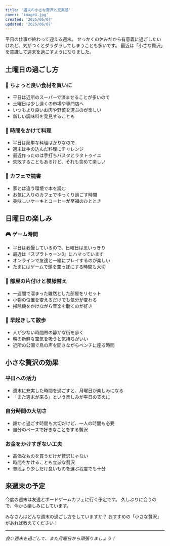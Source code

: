 ```yaml
---
title: '週末の小さな贅沢と充実感'
cover: 'image4.jpg'
created: '2025/06/07'
updated: '2025/06/07'
---
```


平日の仕事が終わって迎える週末。
せっかくの休みだから有意義に過ごしたいけれど、気がつくとダラダラしてしまうことも多いです。
最近は「小さな贅沢」を意識して週末を過ごすようになりました。

## 土曜日の過ごし方

### 🛒 ちょっと良い食材を買いに
- 平日は近所のスーパーで済ませることが多いので
- 土曜日は少し遠くの市場や専門店へ
- いつもより良いお肉や野菜を選ぶのが楽しい
- 新しい調味料を発見することも

### 🍳 時間をかけて料理
- 平日は簡単な料理ばかりなので
- 週末は手の込んだ料理にチャレンジ
- 最近作ったのは手打ちパスタとラタトゥイユ
- 失敗することもあるけど、それも含めて楽しい

### 📖 カフェで読書
- 家とは違う環境で本を読む
- お気に入りのカフェでゆっくり過ごす時間
- 美味しいケーキとコーヒーが至福のひととき

## 日曜日の楽しみ

### 🎮 ゲーム時間
- 平日は我慢しているので、日曜日は思いっきり
- 最近は『スプラトゥーン3』にハマっています
- オンラインで友達と一緒にプレイするのが楽しい
- たまにはゲームで頭を空っぽにする時間も大切

### 🧹 部屋の片付けと模様替え
- 一週間で溜まった雑然とした部屋をリセット
- 小物の位置を変えるだけでも気分が変わる
- 掃除機をかけながら音楽を聴くのが好き

### 🌅 早起きして散歩
- 人が少ない時間帯の静かな街を歩く
- 朝の新鮮な空気を吸うと気持ちがいい
- 近所の公園で鳥の声を聞きながらベンチに座る時間

## 小さな贅沢の効果

### 平日への活力
- 週末に充実した時間を過ごすと、月曜日が楽しみになる
- 「また週末が来る」という楽しみが平日の支えに

### 自分時間の大切さ
- 誰かと過ごす時間も大切だけど、一人の時間も必要
- 自分のペースで好きなことをする贅沢

### お金をかけすぎない工夫
- 高価なものを買うだけが贅沢じゃない
- 時間をかけることも立派な贅沢
- 普段より少しだけ良いものを選ぶ程度でも十分

## 来週末の予定

今度の週末は友達とボードゲームカフェに行く予定です。
久しぶりに会うので、今から楽しみにしています。

みなさんはどんな週末の過ごし方をしていますか？
おすすめの「小さな贅沢」があれば教えてください！

---

*良い週末を過ごして、また月曜日から頑張りましょう！*
